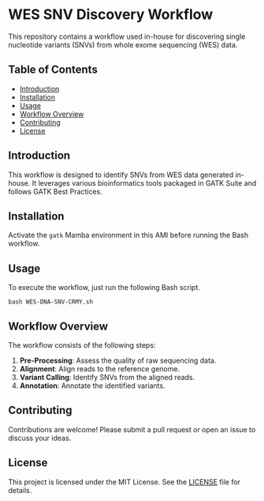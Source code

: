 # WES SNV Discovery Workflow

This repository contains a workflow used in-house for discovering single nucleotide variants (SNVs) from whole exome sequencing (WES) data.

## Table of Contents
- [Introduction](#introduction)
- [Installation](#installation)
- [Usage](#usage)
- [Workflow Overview](#workflow-overview)
- [Contributing](#contributing)
- [License](#license)

## Introduction
This workflow is designed to identify SNVs from WES data generated in-house. It leverages various bioinformatics tools packaged in GATK Suite and follows GATK Best Practices. 

## Installation
Activate the `gatk` Mamba environment in this AMI before running the Bash workflow.

## Usage
To execute the workflow, just run the following Bash script.
```
bash WES-DNA-SNV-CRMY.sh
```

## Workflow Overview
The workflow consists of the following steps:
1. **Pre-Processing**: Assess the quality of raw sequencing data.
2. **Alignment**: Align reads to the reference genome.
3. **Variant Calling**: Identify SNVs from the aligned reads.
4. **Annotation**: Annotate the identified variants.

## Contributing
Contributions are welcome! Please submit a pull request or open an issue to discuss your ideas.

## License
This project is licensed under the MIT License. See the [LICENSE](LICENSE) file for details.